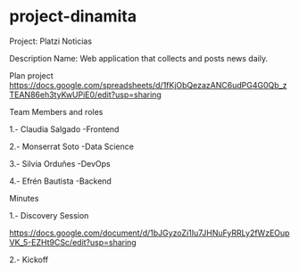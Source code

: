 # project-dinamita

Project: Platzi Noticias


Description Name: Web application that collects and posts news daily.


Plan project
https://docs.google.com/spreadsheets/d/1fKjObQezazANC6udPG4G0Qb_zTEAN86eh3tyKwUPiE0/edit?usp=sharing



Team Members and roles 

1.- Claudia Salgado   -Frontend

2.- Monserrat Soto    -Data Science

3.- Silvia Orduñes    -DevOps

4.- Efrén Bautista    -Backend



Minutes

1.- Discovery Session

https://docs.google.com/document/d/1bJGyzoZi1Iu7JHNuFyRRLy2fWzEOupVK_5-EZHt9CSc/edit?usp=sharing



2.- Kickoff
